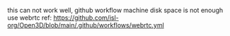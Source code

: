 this can not work well, github workflow machine disk space is not enough
use webrtc 
ref: https://github.com/isl-org/Open3D/blob/main/.github/workflows/webrtc.yml
